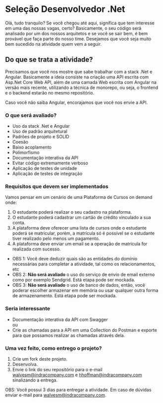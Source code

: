 # Seleção Desenvolvedor .Net

Olá, tudo tranquilo? Se você chegou até aqui, significa que tem interesse em uma das nossas vagas, certo? 
Basicamente, o seu código será analisado por um dos nossos arquitetos e se você se sair bem, é bem provável que 
faça parte do nosso time. Desejamos que você seja muito bem sucedido na atividade quem vem a seguir.

## Do que se trata a atividade?

Precisamos que você nos mostre que sabe trabalhar com a stack .Net e Angular. 
Basicamente a ideia consiste na criação uma API escrita com Asp.Net Core Web API, além de uma camada Web escrita com 
Angular na versão mais recente, utilizando a técnica de monorepo, ou seja, o frontend e o backend estarão no mesmo repositório.

Caso você não saiba Angular, encorajamos que você nos envie a API.

### O que será avaliado?

* Uso da stack .Net e Angular
* Uso de padrão arquitetural
* Padrões de projeto e SOLID
* Coesão
* Baixo acoplamento
* Polimorfismo
* Documentação interativa da API
* Evitar código extremamente verboso
* Aplicação de testes de unidade
* Aplicação de testes de integração


### Requisitos que devem ser implementados

Vamos pensar em um cenário de uma Plataforma de Cursos on demand onde:

1. O estudante poderá realizar o seu cadastro na plataforma.
2. O estudante poderá cadastrar um cartão de crédito vinculado a sua conta.
3. A plataforma deve oferecer uma lista de cursos onde o estudante poderá se matricular, porém, a matrícula só é possível 
se o estudante tiver realizado pelo menos um pagamento.
4. A plataforma deve enviar um email se a operação de matrícula for realizada com sucesso.

* OBS 1: Você deve deduzir quais são as entidades do domínio necessárias para completar a atividade, tal como os relacionamentos, etc
* OBS 2: **Não será avaliado** o uso do serviço de envio de email externo como por exemplo Sendgrid. Está etapa pode ser mockada.
* OBS 3: **Não será avaliado** o uso de banco de dados, então, você poderar escolher armazenar em memória ou usar qualquer 
outra forma de armazenamento. Está etapa pode ser mockada.

### Seria interessante

* Documentação interativa da API com Swagger   
ou 
* Crie as chamadas para a API em uma Collection do Postman e exporte para que possamos realizar as chamadas através dela.


### Uma vez feito, como entrego o projeto?

1. Crie um fork deste projeto.
2. Desenvolva.
3. Envie o link do seu repositório para o e-mail walvesm@indracompany.com e hhoffman@indracompany.com sinalizando a entrega.

OBS: Você possui 3 dias para entregar a atividade. Em caso de dúvidas enviar e-mail para walvesm@indracompany.com.
